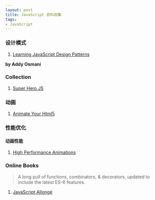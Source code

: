 ```yaml
---
layout: post
title: JavaScript 资料收集
tags:
- JavaScript
---
```


### 设计模式

1. [Learning JavaScript Design Patterns](http://addyosmani.com/resources/essentialjsdesignpatterns/book/)

**by Addy Osmani**

### Collection

1. [Super Hero JS](http://superherojs.com/)

### 动画

1. [Animate Your Html5](http://animateyourhtml5.appspot.com/pres/index.html?lang=en#1)

### 性能优化

#### 动画性能

1. [High Performance Animations](http://www.html5rocks.com/en/tutorials/speed/high-performance-animations/#disqus_thread)

### Online Books

>A long pull of functions, combinators, & decorators, updated to include the latest ES-6 features.

1. [JavaScript Allongé](https://leanpub.com/javascriptallongesix/read)
